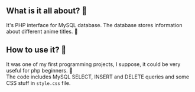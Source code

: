 ## What is it all about? 🗿
It's PHP interface for MySQL database. The database stores information about different anime titles. 🎑

## How to use it? 🔬
It was one of my first programming projects, I suppose, it could be very useful for php beginners. 🥇  
The code includes MySQL SELECT, INSERT and DELETE queries and some CSS stuff in `style.css` file.
